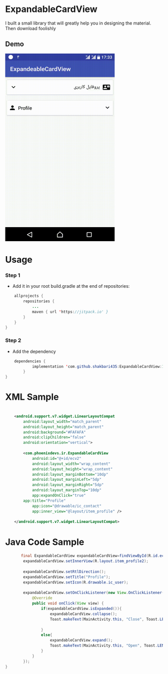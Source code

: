 # ExpandableCardView


I built a small library that will greatly help you in designing the material. Then download foolishly

## Demo
<img src="https://raw.githubusercontent.com/shakbari435/ExpandableCardView/master/app/src/main/res/drawable/expandcardview.gif" height="600" width="350">

# Usage




### Step 1 
- Add it in your root build.gradle at the end of repositories:
```java
	allprojects {
		repositories {
			...
			maven { url 'https://jitpack.io' }
		}
	}
}
```



### Step 2 
- Add the dependency
```java
  	dependencies {
	        implementation 'com.github.shakbari435:ExpandableCardView:1.1'
		}
}
```

# XML Sample

```xml

    <android.support.v7.widget.LinearLayoutCompat
        android:layout_width="match_parent"
        android:layout_height="match_parent"
        android:background="#FAFAFA"
        android:clipChildren="false"
        android:orientation="vertical">

        <com.phoenixdevs.ir.ExpandableCardView
            android:id="@+id/ecv2"
            android:layout_width="wrap_content"
            android:layout_height="wrap_content"
            android:layout_marginBottom="10dp"
            android:layout_marginLeft="5dp"
            android:layout_marginRight="5dp"
            android:layout_marginTop="10dp"
            app:expandOnClick="true"
	    app:title="Profile"
            app:icon="@drawable/ic_contact"
            app:inner_view="@layout/item_profile" />

    </android.support.v7.widget.LinearLayoutCompat>
```

# Java Code Sample

```java
       final ExpandableCardView expandableCardView=findViewById(R.id.ecv2);
        expandableCardView.setInnerView(R.layout.item_profile2);

        expandableCardView.setRtlDirection();
        expandableCardView.setTitle("Profile");
        expandableCardView.setIcon(R.drawable.ic_user);

        expandableCardView.setOnClickListener(new View.OnClickListener() {
            @Override
            public void onClick(View view) {
                if(expandableCardView.isExpanded()){
                    expandableCardView.collapse();
                    Toast.makeText(MainActivity.this, "Close", Toast.LENGTH_SHORT).show();

                }
                else{
                    expandableCardView.expand();
                    Toast.makeText(MainActivity.this, "Open", Toast.LENGTH_SHORT).show();
                }
            }
        });
}
```
